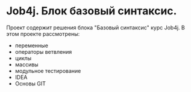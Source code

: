# Job4j. Блок базовый синтаксис.
Проект содержит решения блока "Базовый синтаксис" курс Job4j.
В этом проекте рассмотрены: 
- переменные
- операторы ветвления
- циклы
- массивы
- модульное тестирование
- IDEA
- Основы GIT